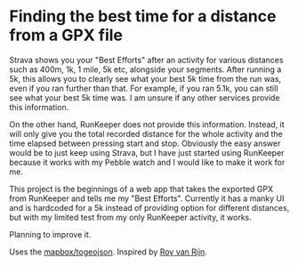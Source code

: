 Finding the best time for a distance from a GPX file
====================================================

Strava shows you your "Best Efforts" after an activity for various distances such as 400m, 1k, 1 mile, 5k etc, alongside your segments. After running a 5k, this allows you to clearly see what your best 5k time from the run was, even if you ran further than that. For example, if you ran 5.1k, you can still see what your best 5k time was. I am unsure if any other services provide this information.

On the other hand, RunKeeper does not provide this information. Instead, it will only give you the total recorded distance for the whole activity and the time elapsed between pressing start and stop. Obviously the easy answer would be to just keep using Strava, but I have just started using RunKeeper because it works with my Pebble watch and I would like to make it work for me.

This project is the beginnings of a web app that takes the exported GPX from RunKeeper and tells me my "Best Efforts". Currently it has a manky UI and is hardcoded for a 5k instead of providing option for different distances, but with my limited test from my only RunKeeper activity, it works.

Planning to improve it.

Uses the [mapbox/togeojson](https://github.com/mapbox/togeojson).
Inspired by [Roy van Rijn](http://royvanrijn.com/blog/2014/02/hacking-runkeeper-data/).
